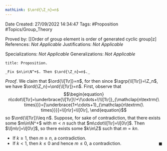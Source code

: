 ```yaml
---
mathLink: $\ord{\Z_n}=n$
---
```


<div class="topSpace"></div>

Date Created: 27/09/2022 14:34:47
Tags: #Proposition #Topics/Group_Theory

Proved by: [[Order of group element is order of generated cyclic group]z]
References: _Not Applicable_
Justifications: _Not Applicable_

Specializations: _Not Applicable_
Generalizations: _Not Applicable_

``` ad-Proposition
title: Proposition.

_Fix $n\in\N^+$. Then $\ord{\Z_n}=n$._

```

_Proof_. We claim that $\ord{\l[1\r]}=n$, for then since $\sgrp{\l[1\r]}=\Z_n$, we have $\ord{\Z_n}=\ord{\l[1\r]}=n$. First, observe that
$$\begin{equation}
    n\cdot\l[1\r]=\underbrace{\l[1\r]\!+\!\cdots+\!\l[1\r]}_{\mathclap{n\textrm{\ times}}}=[\underbrace{1+\cdots+1}_{\mathclap{n\textrm{\ times}}}]=\l[n\r]=\l[0\r],
\end{equation}$$
so $\ord{\l[1\r]}\leq n$. Suppose, for sake of contradiction, that there exists some $m\in\N^+$ with $m<n$ such that $m\cdot\l[1\r]=\l[0\r]$. Then $\l[m\r]=\l[0\r]$, so there exists some $k\in\Z$ such that $m=kn$.
* If $k\geq 1$, then $m\geq n$, a contradiction.
* If $k<1$, then $k\leq0$ and hence $m\leq0$, a contradiction.<span style="float:right;">$\blacksquare$</span>
